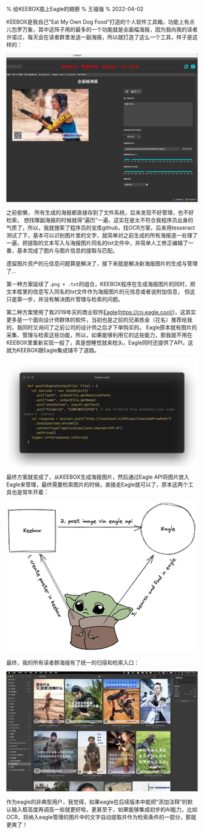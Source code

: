 % 给KEEBOX插上Eagle的翅膀
% 王福强
% 2022-04-02

KEEBOX是我自己"Eat My Own Dog Food"打造的个人软件工具箱，功能上有点儿包罗万象，其中这阵子用的最多的一个功能就是全画幅海报，因为我向我的读者许诺过，每天会在读者群里发送一副海报，所以就打造了这么一个工具，样子是这样的：

![](images/66631648876591_.pic_hd.jpg)

之前偷懒， 所有生成的海报都直接存到了文件系统，后来发现不好管理，也不好检索， 想找哪副海报的时候就得“遍历”一遍，这实在是太不符合我程序员出身的气质了，所以，我就搜索了程序员的宝库github，找OCR方案，后来用tesseract测试了下，基本可以识别图片里的文字，就简单对之前生成的所有海报逐一处理了一遍，把提取的文本写入与海报图片同名的txt文件中，并简单人工修正编辑了一番，基本完成了图片与图片信息的提取与匹配。

遗留图片资产的元信息问题算是解决了，接下来就是解决新海报图片的生成与管理了...

第一种方案延续了`.png + .txt`的组合，KEEBOX程序在生成海报图片的同时，把文本框里的信息写入同名的txt文件作为海报图片的元信息或者说附加信息， 但这只是第一步，并没有解决图片管理与检索的问题。

第二种方案使用了我2019年买的商业软件[Eagle](https://cn.eagle.cool/)(https://cn.eagle.cool/)，这其实更多是一个面向设计师群体的软件，当初也是之前的兄弟炼金（花名）推荐给我的，我同时又询问了之前公司的设计师之后才下单购买的。 Eagle原本就有图片的采集、管理与检索这些功能，所以，如果能够利用它的这些能力，那我就不用在KEEBOX里重新实现一般了，真是想睡觉就来枕头，Eagle同时还提供了API，这就为KEEBOX跟Eagle集成铺平了道路。

![](images/66651648878855_.pic.jpg)

最终方案就变成了，从KEEBOX生成海报图片，然后通过Eagle API将图片放入Eagle来管理，最终需要检索图片的时候，直接走Eagle就可以了，原本这两个工具也是常年开着：

![](images/66641648878452_.pic.jpg)

最终，我的所有读者群海报有了统一的归宿和检索入口：

![](images/66601648875657_.pic_hd.jpg)

作为eagle的非典型用户，我觉得，如果eagle在后续版本中能把“添加注释”的默认输入框高度再调高一些就更好啦，更甚至于，如果能够集成初步的AI能力，比如OCR，将纳入eagle管理的图片中的文字自动提取并作为检索条件的一部分，那就更爽了！






















